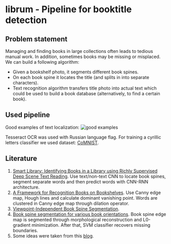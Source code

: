 # librum - Pipeline for booktitle detection

## **Problem statement**

Managing and finding books in large collections often leads to tedious manual work. In addition, sometimes books may be missing or misplaced.
We can build a following algorithm:
* Given a bookshelf photo, it segments different book spines.
* On each book spine it locates the title (and splits in into separate characters).
* Text recognition algorithm transfers title photo into actual text which could be used to build a book database (alternatively, to find a certain book).


## **Used pipeline**

Good examples of text localization:
![good examples](./images/00.png)

Tesseract OCR was used with Russian language flag.
For training a cyrillic letters classifier we used dataset: [CoMNIST](https://github.com/GregVial/CoMNIST).

## **Literature**
1.  [Smart Library: Identifying Books in a Library using Richly Supervised Deep
Scene Text Reading](https://arxiv.org/pdf/1611.07385.pdf). Use text/non-text CNN to locate book spines, segment separate words and then predict words with CNN-RNN architecture.
2. [A Framework for Recognition Books on Bookshelves](https://www.researchgate.net/publication/220778125_A_Framework_for_Recognition_Books_on_Bookshelves). Use Canny edge map, Hough lines and calculate dominant vanishing point. Words are clustered in Canny edge map through dilation operator. 
3. [Viewpoint-Independent Book Spine Segmentation](https://www.researchgate.net/publication/269299980_Viewpoint-independent_book_spine_segmentation).
4. [Book spine segmentation for various book orientations](https://www.researchgate.net/publication/300412373_Book_spine_segmentation_for_various_book_orientations). Book spine edge map is segmented through morphological reconstruction and L0-gradient minimization. After that, SVM classifier recovers missing boundaries. 
5. Some ideas were taken from this [blog](https://www.cs.bgu.ac.il/~ben-shahar/Teaching/Computational-Vision/StudentProjects/ICBV151/ICBV-2015-1-PavelRubinson/index.php).

